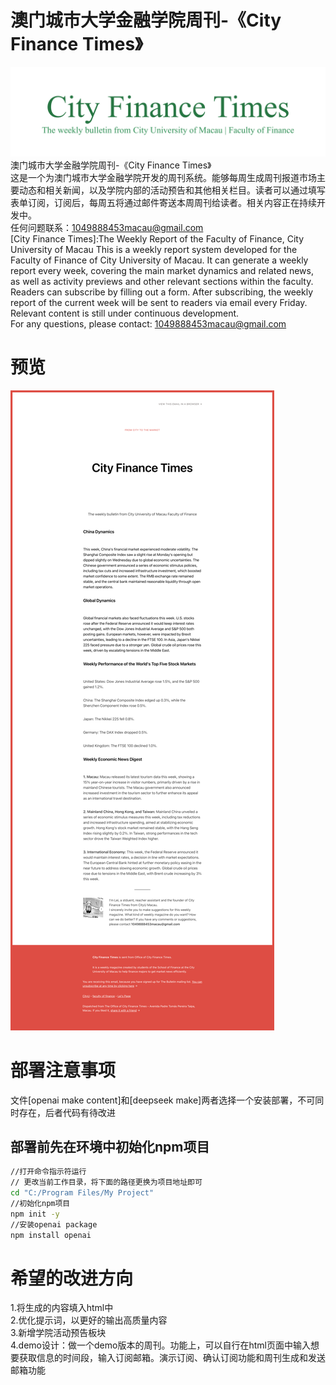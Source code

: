 # 澳门城市大学金融学院周刊-《City Finance Times》
![示例图片](https://github.com/Cromwell-Lei/-CITYU-Macau-FOF-College-Weekly-Bulletin-/blob/main/bulletin%20title/学院周刊title-1.png)
澳门城市大学金融学院周刊-《City Finance Times》<br>
这是一个为澳门城市大学金融学院开发的周刊系统。能够每周生成周刊报道市场主要动态和相关新闻，以及学院内部的活动预告和其他相关栏目。读者可以通过填写表单订阅，订阅后，每周五将通过邮件寄送本周周刊给读者。相关内容正在持续开发中。<br>
任何问题联系：1049888453macau@gmail.com<br>
[City Finance Times]:The Weekly Report of the Faculty of Finance, City University of Macau
This is a weekly report system developed for the Faculty of Finance of City University of Macau. It can generate a weekly report every week, covering the main market dynamics and related news, as well as activity previews and other relevant sections within the faculty. Readers can subscribe by filling out a form. After subscribing, the weekly report of the current week will be sent to readers via email every Friday. Relevant content is still under continuous development. <br>
For any questions, please contact: 1049888453macau@gmail.com<br>
# 预览
![示例图片](https://raw.githubusercontent.com/Cromwell-Lei/-CITYU-Macau-FOF-College-Weekly-Bulletin-/refs/heads/main/preview.png)
# 部署注意事项
文件[openai make content]和[deepseek make]两者选择一个安装部署，不可同时存在，后者代码有待改进<br>
## 部署前先在环境中初始化npm项目
```bash
//打开命令指示符运行
// 更改当前工作目录，将下面的路径更换为项目地址即可
cd "C:/Program Files/My Project"
//初始化npm项目
npm init -y
//安装openai package
npm install openai
```
# 希望的改进方向
1.将生成的内容填入html中<br>
2.优化提示词，以更好的输出高质量内容<br>
3.新增学院活动预告板块<br>
4.demo设计：做一个demo版本的周刊。功能上，可以自行在html页面中输入想要获取信息的时间段，输入订阅邮箱。演示订阅、确认订阅功能和周刊生成和发送邮箱功能
<br>
